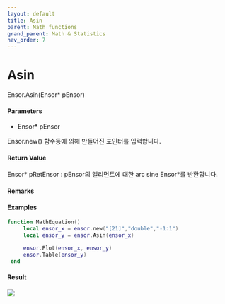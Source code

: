 ```yaml
---
layout: default
title: Asin
parent: Math functions
grand_parent: Math & Statistics
nav_order: 7
---
```


# Asin

Ensor.Asin\(Ensor\* pEnsor\)

#### Parameters

* Ensor\* pEnsor

Ensor.new\(\) 함수등에 의해 만들어진 포인터를 입력합니다.

#### Return Value

Ensor\* pRetEnsor : pEnsor의 엘리먼트에 대한 arc sine Ensor\*를 반환합니다.

#### Remarks

#### Examples

```lua
function MathEquation()
     local ensor_x = ensor.new("[21]","double","-1:1")
     local ensor_y = ensor.Asin(ensor_x)

     ensor.Plot(ensor_x, ensor_y)
     ensor.Table(ensor_y)
 end
```

#### Result

![](/MathAPI/AsinResult.png)

